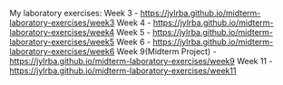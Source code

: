 My laboratory exercises:
Week 3 - https://jylrba.github.io/midterm-laboratory-exercises/week3
Week 4 - https://jylrba.github.io/midterm-laboratory-exercises/week4
Week 5 - https://jylrba.github.io/midterm-laboratory-exercises/week5
Week 6 - https://jylrba.github.io/midterm-laboratory-exercises/week6
Week 9(Midterm Project) - https://jylrba.github.io/midterm-laboratory-exercises/week9
Week 11 - https://jylrba.github.io/midterm-laboratory-exercises/week11

